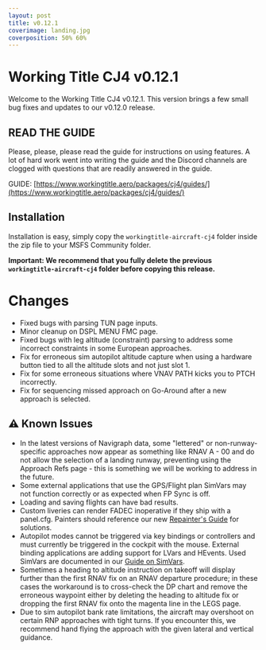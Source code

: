 ```yaml
---
layout: post
title: v0.12.1
coverimage: landing.jpg
coverposition: 50% 60%
---
```


# Working Title CJ4 v0.12.1
Welcome to the Working Title CJ4 v0.12.1. This version brings a few small bug fixes and updates to our v0.12.0 release.

## READ THE GUIDE
Please, please, please read the guide for instructions on using features. A lot of hard work went into writing the guide and the Discord channels are clogged with questions that are readily answered in the guide.

GUIDE: [https://www.workingtitle.aero/packages/cj4/guides/](https://www.workingtitle.aero/packages/cj4/guides/)

## Installation
Installation is easy, simply copy the `workingtitle-aircraft-cj4` folder inside the zip file to your MSFS Community folder.

**Important: We recommend that you fully delete the previous `workingtitle-aircraft-cj4` folder before copying this release.**

# Changes
- Fixed bugs with parsing TUN page inputs.
- Minor cleanup on DSPL MENU FMC page.
- Fixed bugs with leg altitude (constraint) parsing to address some incorrect constraints in some European approaches.
- Fix for erroneous sim autopilot altitude capture when using a hardware button tied to all the altitude slots and not just slot 1.
- Fix for some erroneous situations where VNAV PATH kicks you to PTCH incorrectly.
- Fix for sequencing missed approach on Go-Around after a new approach is selected.

## ⚠️ Known Issues
* In the latest versions of Navigraph data, some "lettered" or non-runway-specific approaches now appear as something like RNAV A - 00 and do not allow the selection of a landing runway, preventing using the Approach Refs page - this is something we will be working to address in the future.
* Some external applications that use the GPS/Flight plan SimVars may not function correctly or as expected when FP Sync is off.
* Loading and saving flights can have bad results.
* Custom liveries can render FADEC inoperative if they ship with a panel.cfg. Painters should reference our new [Repainter's Guide](https://www.workingtitle.aero/packages/cj4/guide/repainter) for solutions.
* Autopilot modes cannot be triggered via key bindings or controllers and must currently be triggered in the cockpit with the mouse. External binding applications are adding support for LVars and HEvents. Used SimVars are documented in our [Guide on SimVars](https://www.workingtitle.aero/packages/cj4/guides/simvars).
* Sometimes a heading to altitude instruction on takeoff will display further than the first RNAV fix on an RNAV departure procedure; in these cases the workaround is to cross-check the DP chart and remove the erroneous waypoint either by deleting the heading to altitude fix or dropping the first RNAV fix onto the magenta line in the LEGS page.
* Due to sim autopilot bank rate limitations, the aircraft may overshoot on certain RNP approaches with tight turns. If you encounter this, we recommend hand flying the approach with the given lateral and vertical guidance.
